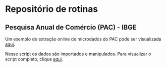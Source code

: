 # Repositório de rotinas

##  Pesquisa Anual de Comércio (PAC) - IBGE

Um exemplo de extração online de microdados do PAC pode ser visualizada [aqui](https://github.com/FundacaoJoaoPinheiro/R/blob/main/pac_sidra.md).

Nesse script os dados são importados e manipulados. Para visualizar o script completo, clique [aqui](https://github.com/FundacaoJoaoPinheiro/R/blob/main/pac_sidra.R).
